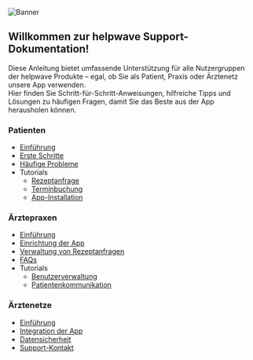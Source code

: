 ![Banner](https://cdn.helpwave.io/logo/banner.png)

## Willkommen zur helpwave Support-Dokumentation!

Diese Anleitung bietet umfassende Unterstützung für alle Nutzergruppen der helpwave Produkte – egal, ob Sie als Patient, Praxis oder Ärztenetz unsere App verwenden.  
Hier finden Sie Schritt-für-Schritt-Anweisungen, hilfreiche Tipps und Lösungen zu häufigen Fragen, damit Sie das Beste aus der App herausholen können.

### Patienten
- [Einführung](./patienten/intro.md)
- [Erste Schritte](./patienten/erste-schritte.md)
- [Häufige Probleme](./patienten/faq.md)
- Tutorials
    - [Rezeptanfrage](./patienten/tutorials/rezeptanfrage.md)
    - [Terminbuchung](./patienten/tutorials/terminbuchung.md)
    - [App-Installation](./patienten/tutorials/installation.md)

### Ärztepraxen
- [Einführung](./praxen/intro.md)
- [Einrichtung der App](./praxen/einrichtung.md)
- [Verwaltung von Rezeptanfragen](./praxen/rezeptanfragen.md)
- [FAQs](./praxen/faq.md)
- Tutorials
    - [Benutzerverwaltung](./praxen/tutorials/benutzerverwaltung.md)
    - [Patientenkommunikation](./praxen/tutorials/patientenkommunikation.md)

### Ärztenetze
- [Einführung](./aerztenetze/intro.md)
- [Integration der App](./aerztenetze/integration.md)
- [Datensicherheit](./aerztenetze/datensicherheit.md)
- [Support-Kontakt](./aerztenetze/support.md)

